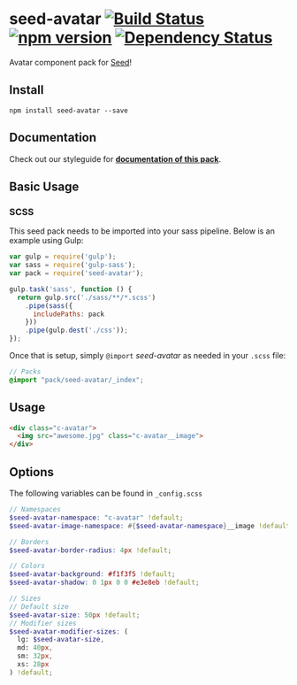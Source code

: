 # seed-avatar [![Build Status](https://travis-ci.org/helpscout/seed-avatar.svg?branch=master)](https://travis-ci.org/helpscout/seed-avatar) [![npm version](https://badge.fury.io/js/seed-avatar.svg)](https://badge.fury.io/js/seed-avatar) [![Dependency Status](https://david-dm.org/helpscout/seed-avatar.svg)](https://david-dm.org/helpscout/seed-avatar)

Avatar component pack for [Seed](https://github.com/helpscout/seed)!

## Install
```
npm install seed-avatar --save
```


## Documentation

Check out our styleguide for **[documentation of this pack](http://style.helpscout.com/seed/packs/seed-avatar/)**.


## Basic Usage

### SCSS
This seed pack needs to be imported into your sass pipeline. Below is an example using Gulp:


```javascript
var gulp = require('gulp');
var sass = require('gulp-sass');
var pack = require('seed-avatar');

gulp.task('sass', function () {
  return gulp.src('./sass/**/*.scss')
    .pipe(sass({
      includePaths: pack
    }))
    .pipe(gulp.dest('./css'));
});
```

Once that is setup, simply `@import` *seed-avatar* as needed in your `.scss` file:

```scss
// Packs
@import "pack/seed-avatar/_index";
```


## Usage

```html
<div class="c-avatar">
  <img src="awesome.jpg" class="c-avatar__image">
</div>
```


## Options

The following variables can be found in `_config.scss`

```scss
// Namespaces
$seed-avatar-namespace: "c-avatar" !default;
$seed-avatar-image-namespace: #{$seed-avatar-namespace}__image !default;

// Borders
$seed-avatar-border-radius: 4px !default;

// Colors
$seed-avatar-background: #f1f3f5 !default;
$seed-avatar-shadow: 0 1px 0 0 #e3e8eb !default;

// Sizes
// Default size
$seed-avatar-size: 50px !default;
// Modifier sizes
$seed-avatar-modifier-sizes: (
  lg: $seed-avatar-size,
  md: 40px,
  sm: 32px,
  xs: 28px
) !default;
```
